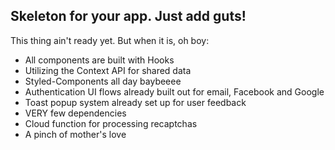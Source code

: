 ## Skeleton for your app. Just add guts!

This thing ain't ready yet. But when it is, oh boy:

- All components are built with Hooks
- Utilizing the Context API for shared data
- Styled-Components all day baybeeee
- Authentication UI flows already built out for email, Facebook and Google
- Toast popup system already set up for user feedback
- VERY few dependencies
- Cloud function for processing recaptchas
- A pinch of mother's love
